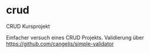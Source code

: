 # crud
CRUD Kursprojekt

Einfacher versuch eines CRUD Projekts.
Validierung über https://github.com/cangelis/simple-validator
<link rel="stylesheet" href="http://yui.yahooapis.com/pure/0.6.0/pure-min.css">
